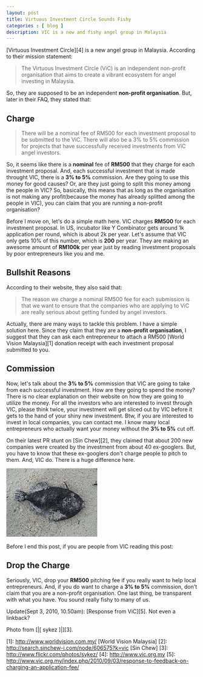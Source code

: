 ```yaml
---
layout: post
title: Virtuous Investment Circle Sounds Fishy
categories : [ blog ]
description: VIC is a new and fishy angel group in Malaysia
---
```


[Virtuous Investment Circle][4] is a new angel group in Malaysia. According to their mission statement:

<blockquote>
The Virtuous Investment Circle (ViC) is an independent
non-profit organisation that aims to create a vibrant
ecosystem for angel investing in Malaysia.
</blockquote>

So, they are supposed to be an independent <b>non-profit
organisation</b>. But, later in their FAQ, they stated that:

## Charge

<blockquote>
There will be a nominal fee of RM500 for each investment
proposal to be submitted to the ViC. There will also be a
3% to 5% commission for projects that have successfully
received investments from ViC angel investors.
</blockquote>

So, it seems like there is a <b>nominal</b> fee of <b>RM500</b> that they
charge for each investment proposal. And, each successful investment
that is made throught VIC, there is a <b>3% to 5%</b> commission. Are they
going to use this money for good causes? Or, are they just going to
split this money among the people in VIC? So, basically, this means that
as long as the organisation is not making any profit(because the money
has already splitted among the people in VIC), you can claim that you
are running a non-profit organisation?

Before I move on, let's do a simple math here. VIC charges <b>RM500</b>
for each investment proposal. In US, incubator like Y Combinator gets
around 1k application per round, which is about 2k per year. Let's
assume that VIC only gets 10% of this number, which is <b>200</b> per year.
They are making an awesome amount of <b>RM100k</b> per year just by reading
investment proposals by poor entrepreneurs like you and me.

## Bullshit Reasons

According to their website, they also said that:

<blockquote>
The reason we charge a nominal RM500 fee for each submission 
is that we want to ensure that the companies who are applying
to ViC are really serious about getting funded by angel 
investors.
</blockquote>

Actually, there are many ways to tackle this problem. I have a
simple solution here. Since they claim that they are a <b>non-profit 
organisation</b>, I suggest that they can ask each entrepreneur to 
attach a RM500 [World Vision Malaysia][1] donation receipt with 
each investment proposal submitted to you.

## Commission

Now, let's talk about the <b>3% to 5%</b> commission that VIC are going to take
from each successful investment. How are they going to spend the money?
There is no clear explanation on their website on how they are going to
utilize the money. For all the investors who are interested to invest
through VIC, please think twice, your investment will get sliced out by
VIC before it gets to the hand of your shiny new investment. Btw, if you
are interested to invest in local companies, you can contact me. I know
many local entrepreneurs who actually want your money without the <b>3% to
5%</b> cut off.

On their latest PR stunt on [Sin Chew][2], they claimed that about 200 new
companies were created by the investment from about 40 ex-googlers. But,
you have to know that these ex-googlers don't charge people to pitch to
them. And, VIC do. There is a huge difference here.

<img src="/images/fish.jpg" />

Before I end this post, if you are people from VIC reading this post:

## Drop the Charge 

Seriously, VIC, drop your <b>RM500</b> pitching fee if you really
want to help local entrepreneurs. And, if you do want to charge a <b>3% to
5%</b> commission, don't claim that you are a non-profit organisation. One
last thing, be transparent with what you have. You sound really fishy to
many of us.

Update(Sept 3, 2010, 10.50am): [Response from ViC][5]. Not even a linkback?

Photo from [|[ sykez ]|][3].

[1]: http://www.worldvision.com.my/ [World Vision Malaysia]
[2]: http://search.sinchew-i.com/node/606575?k=vic [Sin Chew]
[3]: http://www.flickr.com/photos/sykez/
[4]: http://www.vic.org.my
[5]: http://www.vic.org.my/index.php/2010/09/03/response-to-feedback-on-charging-an-application-fee/

